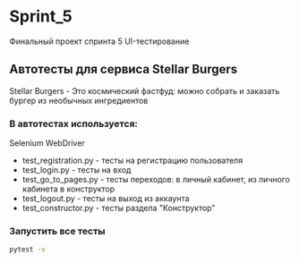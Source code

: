 # Sprint_5
Финальный проект спринта 5 UI-тестирование

## Автотесты для сервиса Stellar Burgers
Stellar Burgers - Это космический фастфуд: можно собрать и заказать бургер из необычных ингредиентов

### В автотестах используется:
Selenium WebDriver

- test_registration.py - тесты на регистрацию пользователя
- test_login.py - тесты на вход 
- test_go_to_pages.py - тесты переходов: в личный кабинет, из личного кабинета в конструктор
- test_logout.py - тесты на выход из аккаунта
- test_constructor.py - тесты раздела "Конструктор"


### Запустить все тесты
```bash
pytest -v
```

